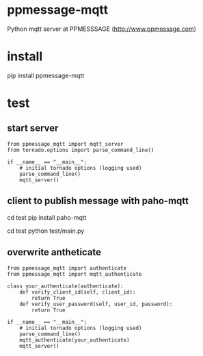 # ppmessage-mqtt
Python mqtt server at PPMESSSAGE (http://www.ppmessage.com)

# install
pip install ppmessage-mqtt

# test

## start server
```
from ppmessage_mqtt import mqtt_server
from tornado.options import parse_command_line()

if __name__ == "__main__":
    # initial tornado options (logging used)
    parse_command_line()
    mqtt_server()
```

## client to publish message with paho-mqtt
cd test
pip install paho-mqtt

cd test
python test/main.py


## overwrite antheticate
```
from ppmessage_mqtt import authenticate
from ppmessage_mqtt import mqtt_authenticate

class your_authenticate(authenticate):
    def verify_client_id(self, client_id):
        return True
    def verify_user_password(self, user_id, password):
        return True

if __name__ == "__main__":
    # initial tornado options (logging used)
    parse_command_line()
    mqtt_authenticate(your_authenticate)
    mqtt_server()
```    
